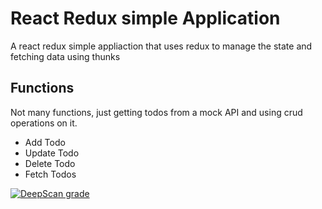 # React Redux simple Application

A react redux simple appliaction that uses redux to manage the state and fetching data using thunks

## Functions

Not many functions, just getting todos from a mock API and using crud operations on it.

- Add Todo
- Update Todo
- Delete Todo
- Fetch Todos

[![DeepScan grade](https://deepscan.io/api/teams/16760/projects/20082/branches/535103/badge/grade.svg)](https://deepscan.io/dashboard#view=project&tid=16760&pid=20082&bid=535103)
